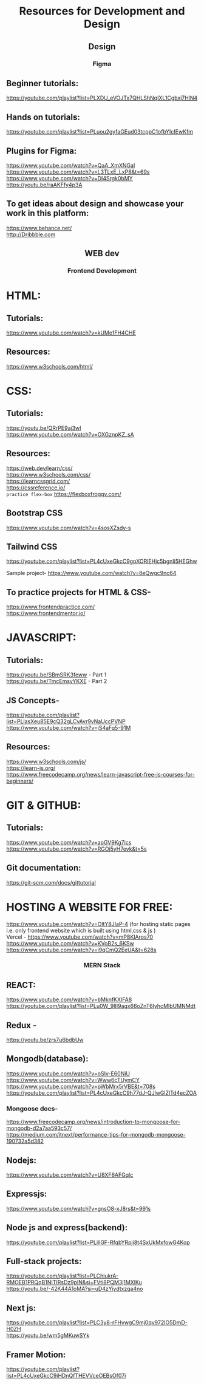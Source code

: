 <h1 align="center">Resources for Development and Design</h1>

<h2 align="center">Design</h2>
<h3 align="center">Figma</h3>

## Beginner tutorials:
https://youtube.com/playlist?list=PLXDU_eVOJTx7QHLShNqIXL1Cgbxj7HlN4
## Hands on tutorials:
https://youtube.com/playlist?list=PLuou2gyfaGEud03tcppC1ofbYIcIEwKfm
## Plugins for Figma:
https://www.youtube.com/watch?v=QaA_XmXNGaI \
https://www.youtube.com/watch?v=L3TLxE_LxP8&t=69s \
https://www.youtube.com/watch?v=DI4Srgk0bMY \
https://youtu.be/raAKFfy4p3A
## To get ideas about design and showcase your work in this platform:
https://www.behance.net/ \
http://Dribbble.com

<h2 align="center">WEB dev</h2>

<h3 align="center">Frontend Development</h3>

# HTML:
## Tutorials:
https://www.youtube.com/watch?v=kUMe1FH4CHE
## Resources:
https://www.w3schools.com/html/

# CSS:
## Tutorials:
https://youtu.be/QRrPE9aj3wI \
https://www.youtube.com/watch?v=OXGznpKZ_sA
## Resources:
https://web.dev/learn/css/ \
https://www.w3schools.com/css/ \
https://learncssgrid.com/ \
https://cssreference.io/ \
`practice flex-box` https://flexboxfroggy.com/

## Bootstrap CSS
https://www.youtube.com/watch?v=4sosXZsdy-s

## Tailwind CSS
https://youtube.com/playlist?list=PL4cUxeGkcC9gpXORlEHjc5bgnIi5HEGhw 

Sample project-
https://www.youtube.com/watch?v=8eQwgc9nc64

## To practice projects for HTML & CSS- 
https://www.frontendpractice.com/ \
https://www.frontendmentor.io/

# JAVASCRIPT:
## Tutorials:
https://youtu.be/SBmSRK3feww - Part 1 \
https://youtu.be/TmcEmsyYKXE - Part 2 

## JS Concepts-
https://youtube.com/playlist?list=PLlasXeu85E9cQ32gLCvAvr9vNaUccPVNP \
https://www.youtube.com/watch?v=jS4aFq5-91M
## Resources:
https://www.w3schools.com/js/ \
https://learn-js.org/ \
https://www.freecodecamp.org/news/learn-javascript-free-js-courses-for-beginners/


# GIT & GITHUB:
## Tutorials:
https://www.youtube.com/watch?v=apGV9Kg7ics \
https://www.youtube.com/watch?v=RGOj5yH7evk&t=5s
## Git documentation:
https://git-scm.com/docs/gittutorial


# HOSTING A WEBSITE FOR FREE:
https://www.youtube.com/watch?v=OltY8JIaP-4 (for hosting static pages i.e. only frontend website which is built using html,css & js ) \
Vercel - https://www.youtube.com/watch?v=mP8KIAros70 \
https://www.youtube.com/watch?v=KVoB2s_6KSw \
https://www.youtube.com/watch?v=i9qCmQ2EeUA&t=628s 



<h3 align="center">MERN Stack</h3>

## REACT:
https://www.youtube.com/watch?v=bMknfKXIFA8 \
https://youtube.com/playlist?list=PLu0W_9lII9agx66oZnT6IyhcMIbUMNMdt 

## Redux -
https://youtu.be/zrs7u6bdbUw

## Mongodb(database):
https://www.youtube.com/watch?v=oSIv-E60NiU \
https://www.youtube.com/watch?v=Www6cTUymCY \
https://www.youtube.com/watch?v=pWbMrx5rVBE&t=708s \
https://youtube.com/playlist?list=PL4cUxeGkcC9h77dJ-QJlwGlZlTd4ecZOA

### Mongoose docs-
https://www.freecodecamp.org/news/introduction-to-mongoose-for-mongodb-d2a7aa593c57/ \
https://medium.com/itnext/performance-tips-for-mongodb-mongoose-190732a5d382

## Nodejs:
https://www.youtube.com/watch?v=U8XF6AFGqlc

## Expressjs:
https://www.youtube.com/watch?v=gnsO8-xJ8rs&t=991s
## Node js and express(backend): 
https://youtube.com/playlist?list=PLillGF-RfqbYRpji8t4SxUkMxfowG4Kqp


## Full-stack projects:
https://youtube.com/playlist?list=PLChiukrA-RMOEB1PRQqB1NITIRsDz9pIN&si=FVti8PQM3j1MXlKu \
https://youtu.be/-42K44A1oMA?si=uD4zYiydtxzga4no

## Next js:
https://youtube.com/playlist?list=PLC3y8-rFHvwgC9mj0qv972IO5DmD-H0ZH \
https://youtu.be/wm5gMKuwSYk

## Framer Motion:
https://youtube.com/playlist?list=PL4cUxeGkcC9iHDnQfTHEVVceOEBsOf07i
